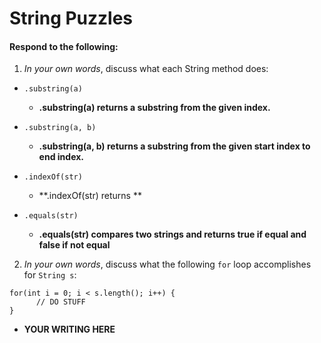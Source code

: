 # String Puzzles
#### Respond to the following:

1. *In your own words*, discuss what each String method does:
  * `.substring(a)`
    * **.substring(a) returns a substring from the given index.**

  * `.substring(a, b)`
    * **.substring(a, b) returns a substring from the given start index to end index.**

  * `.indexOf(str)`
    * **.indexOf(str) returns  **

  * `.equals(str)`
    * **.equals(str) compares two strings and returns true if equal and false if not equal**


2. *In your own words*, discuss what the following `for` loop accomplishes for `String s`:
```
for(int i = 0; i < s.length(); i++) {
      // DO STUFF
}
```
  * **YOUR WRITING HERE**
